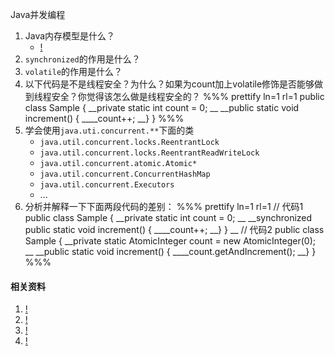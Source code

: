 Java并发编程

1. Java内存模型是什么？
    * [!](http://www.jcp.org/en/jsr/detail?id=133)
1. `synchronized`的作用是什么？
1. `volatile`的作用是什么？
1. 以下代码是不是线程安全？为什么？如果为count加上volatile修饰是否能够做到线程安全？你觉得该怎么做是线程安全的？
%%% prettify ln=1 rl=1
public class Sample {
__private static int count = 0;
__
__public static void increment() {
____count++;
__}
}
%%%
1. 学会使用`java.uti.concurrent.**`下面的类
    * `java.util.concurrent.locks.ReentrantLock`
    * `java.util.concurrent.locks.ReentrantReadWriteLock`
    * `java.util.concurrent.atomic.Atomic*`
    * `java.util.concurrent.ConcurrentHashMap`
    * `java.util.concurrent.Executors`
    * ...
1. 分析并解释一下下面两段代码的差别：
%%% prettify ln=1 rl=1
// 代码1
public class Sample {
__private static int count = 0;
__
__synchronized public static void increment() {
____count++;
__}
}
__
// 代码2
public class Sample {
__private static AtomicInteger count = new AtomicInteger(0);
__
__public static void increment() {
____count.getAndIncrement();
__}
}
%%%

#### 相关资料
1. [!](http://www.cs.umd.edu/~pugh/java/memoryModel/)
1. [!](http://gee.cs.oswego.edu/dl/jmm/cookbook.html)
1. [!](http://book.douban.com/subject/10484692/)
1. [!](http://www.intel.com/content/www/us/en/processors/architectures-software-developer-manuals.html)


